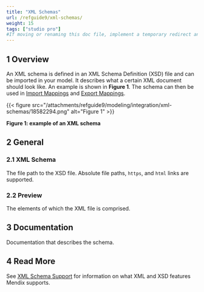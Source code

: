 ```yaml
---
title: "XML Schemas"
url: /refguide9/xml-schemas/
weight: 15
tags: ["studio pro"]
#If moving or renaming this doc file, implement a temporary redirect and let the respective team know they should update the URL in the product. See Mapping to Products for more details.
---
```


## 1 Overview

An XML schema is defined in an XML Schema Definition (XSD) file and can be imported in your model. It describes what a certain XML document should look like. An example is shown in **Figure 1**. The schema can then be used in [Import Mappings](/refguide9/import-mappings/) and [Export Mappings](/refguide9/export-mappings/).

{{< figure src="/attachments/refguide9/modeling/integration/xml-schemas/18582294.png" alt="Figure 1" >}}

**Figure 1: example of an XML schema**

## 2 General

### 2.1 XML Schema

The file path to the XSD file. Absolute file paths, `https`, and `html` links are supported.

### 2.2 Preview

The elements of which the XML file is comprised.

## 3 Documentation

Documentation that describes the schema.

## 4 Read More

See [XML Schema Support](/refguide9/xml-schema-support/) for information on what XML and XSD features Mendix supports.
